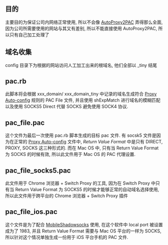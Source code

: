 ## 目的
主要目的为保证公司内网络正常使用, 所以不会像 [AutoProxy2PAC](https://autoproxy2pac.appspot.com/) 弄得那么全面, 因为公司所需要使用的网站与其又有差别, 所以不能直接使用 AutoProxy2PAC, 所以只有自己加工处理了

## 域名收集
config 目录下为根据的网站访问人工加工出来的根域名, 他们全部以 _tiny 结尾

## pac.rb
此脚本将会根据 xxx_domain/ xxx_domain_tiny 中记录的域名生成符合 [Proxy Auto-config](http://www.proxypacfiles.com/proxypac/static/netscape-proxy-format.html) 规则的 PAC File 文件, 并且使用 shExpMatch 进行域名的模糊匹配以及使用 SOCKS5 Direct 代替 SOCKS 避免使用 SOCK4 协议.


## pac_file.pac
这个文件为最后一次使用 pac.rb 脚本生成的目标 pac 文件.  有 socsk5 文件是因为在正常的 [Proxy Auto-config](http://www.proxypacfiles.com/proxypac/static/netscape-proxy-format.html) 文件中, *Return Value Format* 中是只有 DIRECT, PROXY, SOCKS 这三种形式的. 而在 Mac OS 中, 只有当 Return Value Format 为 SOCKS 的时候有效, 所以此文件用于 Mac OS 的 PAC 代理设置.

## pac_file_socks5.pac
此文件用于 Chrome 浏览器 + Switch Proxy 的工具, 因为在 Switch Proxy 中只有当 Return Value Format 为 SOCKS5 的时候才能够正常的自动域名选择使用, 所以此文件用于跨平台的 Chrome 浏览器 + Switch Proxy 插件

## pac_file_ios.pac
这个文件是为了配合 [MobileShadowsocks](https://github.com/linusyang/MobileShadowsocks) 使用, 在这个软件中 local port 被设置成为了 1983, 并且 Return Value Format 需要与 Mac OS 平台的一样为 SOCKS, 所以针对这个情况单独生成一份用于 iOS 平台手机的 PAC 文件.